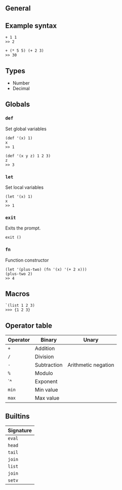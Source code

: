 ## General

## Example syntax

```
+ 1 1
>> 2
```

```
+ (* 5 5) (+ 2 3)
>> 30
```

## Types

- Number
- Decimal

## Globals

### `def`

Set global variables

```
(def '(x) 1)
x
>> 1

(def '(x y z) 1 2 3)
z
>> 3
```

### `let`

Set local variables

```
(let '(x) 1)
x
>> 1
```

### `exit`

Exits the prompt.

```
exit ()
```

### `fn`

Function constructor

```
(let '(plus-two) (fn '(x) '(+ 2 x)))
(plus-two 2)
>> 4
```

## Macros

```
`(list 1 2 3)
>>> {1 2 3}
```

## Operator table

| Operator  | Binary                         | Unary                           |
| --------- | ------------------------------ | ------------------------------- |
| `+`       | Addition                       |                                 |
| `/`       | Division                       |                                 |
| `-`       | Subtraction                    | Arithmetic negation             |
| `%`       | Modulo                         |                                 |
| `^        | Exponent                       |                                 |
| `min`     | Min value                      |                                 |
| `max`     | Max value                      |                                 |

## Builtins

| Signature                                                                    |
| ---------------------------------------------------------------------------- |
| `eval`                                                                       |
| `head`                                                                       |
| `tail`                                                                       |
| `join`                                                                       |
| `list`                                                                       |
| `join`                                                                       |
| `setv`                                                                       |
